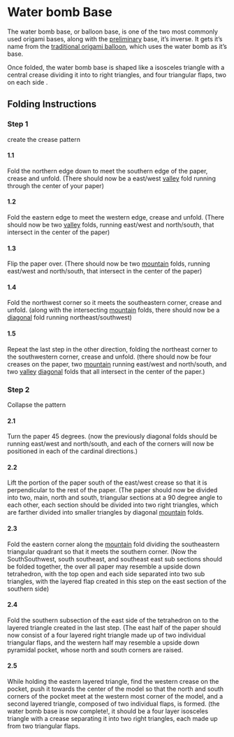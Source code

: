 # Water bomb Base

The water bomb base, or balloon base, is one of the two most commonly used origami bases, along with the [preliminary](preliminary.md) base, it’s inverse.
It gets it’s name from the [traditional origami balloon](balloon.md), which uses the water bomb as it’s base.

Once folded, the water bomb base is shaped like a isosceles triangle with a central crease dividing it into to right triangles, and four triangular flaps, two on each side .


## Folding Instructions

### Step 1
create the crease pattern

#### 1.1
Fold the northern edge down to meet the southern edge of the paper, crease and unfold.  (There should now be a east/west [valley](valley.md) fold running through the center of your paper)

#### 1.2
Fold the eastern edge to meet the western edge, crease and unfold. (There should now be two [valley](valley.md) folds, running east/west and north/south, that intersect in the center of the paper)

#### 1.3
Flip the paper over. (There should now be two [mountain](mountain.md) folds, running east/west and north/south, that intersect in the center of the paper)

#### 1.4
Fold the northwest corner so it meets the southeastern corner, crease and unfold. (along with the intersecting [mountain](mountain.md) folds, there should now be a [diagonal](diagonal.md) fold running northeast/southwest)

#### 1.5
Repeat the last step in the other direction, folding the northeast corner to the southwestern corner, crease and unfold. (there should now be four creases on the paper, two [mountain](folds) running east/west and north/south, and two [valley](valley.md) [diagonal](diagonal.md) folds that all intersect in the center of the paper.)



### Step 2
Collapse the pattern

#### 2.1
Turn the paper 45 degrees. (now the previously diagonal folds should be running east/west and north/south, and each of the corners will now be positioned in each of the cardinal directions.)

#### 2.2
Lift the portion of the paper south of the east/west crease so that it is perpendicular to the rest of the paper. (The paper should now be divided into two, main, north and south, triangular sections at a 90 degree angle to each other, each section should be divided into two right triangles, which are farther divided into smaller triangles by diagonal [mountain](mountain.md) folds.

#### 2.3
Fold the eastern corner along the [mountain](mountain.md) fold dividing the southeastern triangular quadrant so that it meets the southern corner. (Now the SouthSouthwest, south southeast, and southeast east sub sections should be folded together, the over all paper may resemble a upside down tetrahedron, with the top open and each side separated into two sub triangles, with the layered flap created in this step on the east section of the southern side)

#### 2.4
Fold the southern subsection of the east side of the tetrahedron on to the layered triangle created in the last step. (The east half of the paper should now consist of a four layered right triangle made up of two individual triangular flaps, and the western half may resemble a upside down pyramidal pocket, whose north and south corners are raised.

#### 2.5
While holding the eastern layered triangle, find the western crease on the pocket, push it towards the center of the model so that the north and south corners of the pocket meet at the western most corner of the model, and a second layered triangle, composed of two individual flaps, is formed. (the water bomb base is now complete!, it should be a four layer isosceles triangle with a crease separating it into two right triangles, each made up from two triangular flaps.
